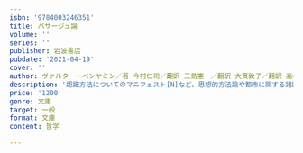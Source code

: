 ```yaml
---
isbn: '9784003246351'
title: パサージュ論
volume: ''
series: ''
publisher: 岩波書店
pubdate: '2021-04-19'
cover: ''
author: ヴァルター・ベンヤミン／著 今村仁司／翻訳 三島憲一／翻訳 大貫敦子／翻訳 高橋順一／翻訳 ほか
description: '認識方法についてのマニフェスト[N]など、思想的方法論や都市に関する諸断章を収録. (全五冊'
price: '1200'
genre: 文庫
target: 一般
format: 文庫
content: 哲学

---
```

